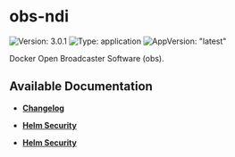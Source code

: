 # obs-ndi

![Version: 3.0.1](https://img.shields.io/badge/Version-3.0.1-informational?style=flat-square) ![Type: application](https://img.shields.io/badge/Type-application-informational?style=flat-square) ![AppVersion: "latest"](https://img.shields.io/badge/AppVersion-"latest"-informational?style=flat-square)

Docker Open Broadcaster Software (obs).

## Available Documentation

- [**Changelog**](CHANGELOG)

- [**Helm Security**](container-security)

- [**Helm Security**](helm-security)

